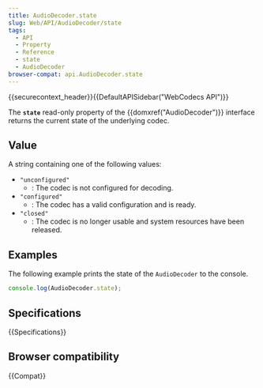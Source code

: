 ```yaml
---
title: AudioDecoder.state
slug: Web/API/AudioDecoder/state
tags:
  - API
  - Property
  - Reference
  - state
  - AudioDecoder
browser-compat: api.AudioDecoder.state
---
```

{{securecontext_header}}{{DefaultAPISidebar("WebCodecs API")}}

The **`state`** read-only property of the {{domxref("AudioDecoder")}} interface returns the current state of the underlying codec.

## Value

A string containing one of the following values:

- `"unconfigured"`
  - : The codec is not configured for decoding.
- `"configured"`
  - : The codec has a valid configuration and is ready.
- `"closed"`
  - : The codec is no longer usable and system resources have been released.

## Examples

The following example prints the state of the `AudioDecoder` to the console.

```js
console.log(AudioDecoder.state);
```

## Specifications

{{Specifications}}

## Browser compatibility

{{Compat}}


